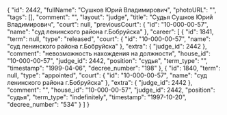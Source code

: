 {
    "id": 2442,
    "fullName": "Сушков Юрий Владимирович",
    "photoURL": "",
    "tags": [],
    "comment": "",
    "layout": "judge",
    "title": "Судья Сушков Юрий Владимирович",
    "court": null,
    "previousCourt": {
        "id": "10-000-00-57",
        "name": "суд ленинского района г.Бобруйска"
    },
    "career": [
        {
            "id": 1841,
            "term": null,
            "type": "released",
            "court": {
                "id": "10-000-00-57",
                "name": "суд ленинского района г.Бобруйска"
            },
            "extra": {
                "judge_id": 2442
            },
            "comment": "невозможность нахождения на должности",
            "house_id": "10-000-00-57",
            "judge_id": 2442,
            "position": "судья",
            "term_type": "",
            "timestamp": "1999-04-06",
            "decree_number": "198"
        },
        {
            "id": 1840,
            "term": null,
            "type": "appointed",
            "court": {
                "id": "10-000-00-57",
                "name": "суд ленинского района г.Бобруйска"
            },
            "extra": {
                "judge_id": 2442
            },
            "comment": "",
            "house_id": "10-000-00-57",
            "judge_id": 2442,
            "position": "судья",
            "term_type": "indefinitely",
            "timestamp": "1997-10-20",
            "decree_number": "534"
        }
    ]
}